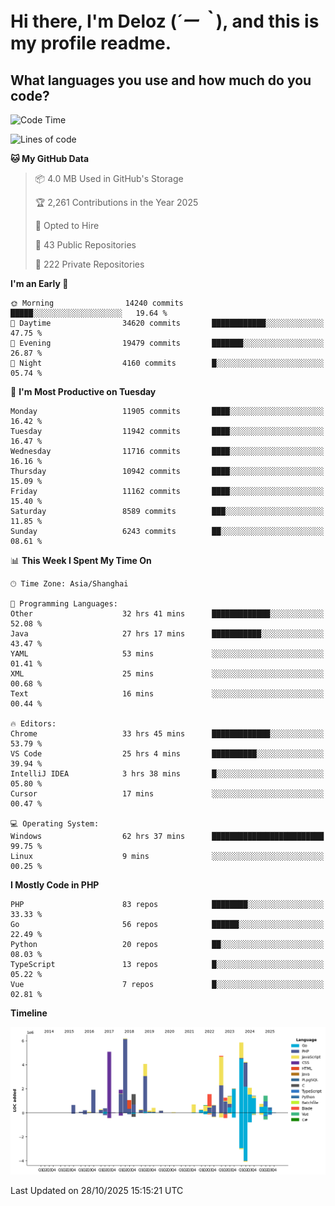 # **Hi there, I'm Deloz (*´ー｀*), and this is my profile readme.**

## **What languages you use and how much do you code?**

<!--START_SECTION:waka-->
![Code Time](http://img.shields.io/badge/Code%20Time-7%2C887%20hrs%2057%20mins-blue)

![Lines of code](https://img.shields.io/badge/From%20Hello%20World%20I%27ve%20Written-53.8%20million%20lines%20of%20code-blue)

**🐱 My GitHub Data** 

> 📦 4.0 MB Used in GitHub's Storage 
 > 
> 🏆 2,261 Contributions in the Year 2025
 > 
> 💼 Opted to Hire
 > 
> 📜 43 Public Repositories 
 > 
> 🔑 222 Private Repositories 
 > 
**I'm an Early 🐤** 

```text
🌞 Morning                14240 commits       █████░░░░░░░░░░░░░░░░░░░░   19.64 % 
🌆 Daytime                34620 commits       ████████████░░░░░░░░░░░░░   47.75 % 
🌃 Evening                19479 commits       ███████░░░░░░░░░░░░░░░░░░   26.87 % 
🌙 Night                  4160 commits        █░░░░░░░░░░░░░░░░░░░░░░░░   05.74 % 
```
📅 **I'm Most Productive on Tuesday** 

```text
Monday                   11905 commits       ████░░░░░░░░░░░░░░░░░░░░░   16.42 % 
Tuesday                  11942 commits       ████░░░░░░░░░░░░░░░░░░░░░   16.47 % 
Wednesday                11716 commits       ████░░░░░░░░░░░░░░░░░░░░░   16.16 % 
Thursday                 10942 commits       ████░░░░░░░░░░░░░░░░░░░░░   15.09 % 
Friday                   11162 commits       ████░░░░░░░░░░░░░░░░░░░░░   15.40 % 
Saturday                 8589 commits        ███░░░░░░░░░░░░░░░░░░░░░░   11.85 % 
Sunday                   6243 commits        ██░░░░░░░░░░░░░░░░░░░░░░░   08.61 % 
```


📊 **This Week I Spent My Time On** 

```text
🕑︎ Time Zone: Asia/Shanghai

💬 Programming Languages: 
Other                    32 hrs 41 mins      █████████████░░░░░░░░░░░░   52.08 % 
Java                     27 hrs 17 mins      ███████████░░░░░░░░░░░░░░   43.47 % 
YAML                     53 mins             ░░░░░░░░░░░░░░░░░░░░░░░░░   01.41 % 
XML                      25 mins             ░░░░░░░░░░░░░░░░░░░░░░░░░   00.68 % 
Text                     16 mins             ░░░░░░░░░░░░░░░░░░░░░░░░░   00.44 % 

🔥 Editors: 
Chrome                   33 hrs 45 mins      █████████████░░░░░░░░░░░░   53.79 % 
VS Code                  25 hrs 4 mins       ██████████░░░░░░░░░░░░░░░   39.94 % 
IntelliJ IDEA            3 hrs 38 mins       █░░░░░░░░░░░░░░░░░░░░░░░░   05.80 % 
Cursor                   17 mins             ░░░░░░░░░░░░░░░░░░░░░░░░░   00.47 % 

💻 Operating System: 
Windows                  62 hrs 37 mins      █████████████████████████   99.75 % 
Linux                    9 mins              ░░░░░░░░░░░░░░░░░░░░░░░░░   00.25 % 
```

**I Mostly Code in PHP** 

```text
PHP                      83 repos            ████████░░░░░░░░░░░░░░░░░   33.33 % 
Go                       56 repos            ██████░░░░░░░░░░░░░░░░░░░   22.49 % 
Python                   20 repos            ██░░░░░░░░░░░░░░░░░░░░░░░   08.03 % 
TypeScript               13 repos            █░░░░░░░░░░░░░░░░░░░░░░░░   05.22 % 
Vue                      7 repos             █░░░░░░░░░░░░░░░░░░░░░░░░   02.81 % 
```



**Timeline**

![Lines of Code chart](https://raw.githubusercontent.com/deloz/deloz/main/assets/bar_graph.png)


 Last Updated on 28/10/2025 15:15:21 UTC
<!--END_SECTION:waka-->
